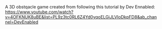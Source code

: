 A 3D obstqacle game created from following this tutorial by Dev Ennabled: https://www.youtube.com/watch?v=4OFKNUK8uBE&list=PL9z3tc0RL6Z4Yd0yqoELGiJLVIoDkpFD8&ab_channel=DevEnabled
